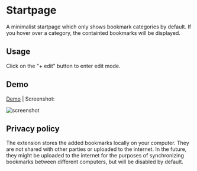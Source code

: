 # Startpage

A minimalist startpage which only shows bookmark categories by default. If you hover over a category, the containted bookmarks will be displayed.

## Usage

Click on the "+ edit" button to enter edit mode.

## Demo

[Demo](https://cdn.rawgit.com/Farow/startpage/demo/startpage.html) | Screenshot:

![screenshot](https://i.imgur.com/TZL5jYv.png)


## Privacy policy

The extension stores the added bookmarks locally on your computer. They are not shared with other parties or uploaded to the internet.
In the future, they might be uploaded to the internet for the purposes of synchronizing bookmarks between different computers, but will be disabled by default.
